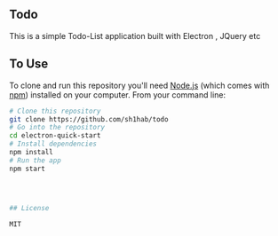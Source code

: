 
## Todo
This is a simple Todo-List application built with Electron , JQuery etc

## To Use

To clone and run this repository you'll need [Node.js](https://nodejs.org/en/download/) (which comes with [npm](http://npmjs.com)) installed on your computer. From your command line:

```bash
# Clone this repository
git clone https://github.com/sh1hab/todo
# Go into the repository
cd electron-quick-start
# Install dependencies
npm install
# Run the app
npm start




## License

MIT
